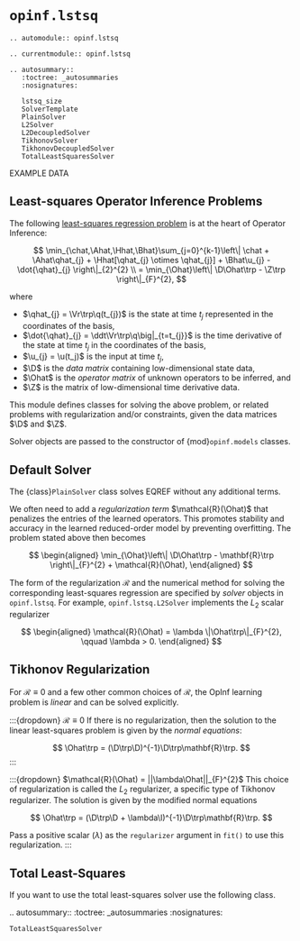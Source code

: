 # `opinf.lstsq`

```{eval-rst}
.. automodule:: opinf.lstsq

.. currentmodule:: opinf.lstsq

.. autosummary::
   :toctree: _autosummaries
   :nosignatures:

   lstsq_size
   SolverTemplate
   PlainSolver
   L2Solver
   L2DecoupledSolver
   TikhonovSolver
   TikhonovDecoupledSolver
   TotalLeastSquaresSolver
```

EXAMPLE DATA

## Least-squares Operator Inference Problems

The following [least-squares regression problem](subsec-opinf-regression) is at the heart of Operator Inference:

$$
\min_{\chat,\Ahat,\Hhat,\Bhat}\sum_{j=0}^{k-1}\left\|
    \chat
    + \Ahat\qhat_{j}
    + \Hhat[\qhat_{j} \otimes \qhat_{j}]
    + \Bhat\u_{j}
    - \dot{\qhat}_{j}
\right\|_{2}^{2}
\\
= \min_{\Ohat}\left\|
    \D\Ohat\trp - \Z\trp
\right\|_{F}^{2},
$$

where

- $\qhat_{j} = \Vr\trp\q(t_{j})$ is the state at time $t_{j}$ represented in the coordinates of the basis,
- $\dot{\qhat}_{j} = \ddt\Vr\trp\q\big|_{t=t_{j}}$ is the time derivative of the state at time $t_{j}$ in the coordinates of the basis,
- $\u_{j} = \u(t_j)$ is the input at time $t_{j}$,
- $\D$ is the *data matrix* containing low-dimensional state data,
- $\Ohat$ is the *operator matrix* of unknown operators to be inferred, and
- $\Z$ is the matrix of low-dimensional time derivative data.

This module defines classes for solving the above problem, or related problems with regularization and/or constraints, given the data matrices $\D$ and $\Z$.

Solver objects are passed to the constructor of {mod}`opinf.models` classes.

## Default Solver

The {class}`PlainSolver` class solves EQREF without any additional terms.

We often need to add a *regularization term* $\mathcal{R}(\Ohat)$ that penalizes the entries of the learned operators.
This promotes stability and accuracy in the learned reduced-order model by preventing overfitting.
The problem stated above then becomes

$$
\begin{aligned}
    \min_{\Ohat}\left\|
        \D\Ohat\trp - \mathbf{R}\trp
    \right\|_{F}^{2} + \mathcal{R}(\Ohat),
\end{aligned}
$$

The form of the regularization $\mathcal{R}$ and the numerical method for solving the corresponding least-squares regression are specified by _solver_ objects in `opinf.lstsq`.
For example, `opinf.lstsq.L2Solver` implements the $L_{2}$ scalar regularizer

$$
\begin{aligned}
    \mathcal{R}(\Ohat)
    = \lambda \|\Ohat\trp\|_{F}^{2},
    \qquad \lambda > 0.
\end{aligned}
$$

## Tikhonov Regularization

For $\mathcal{R}\equiv 0$ and a few other common choices of $\mathcal{R}$, the OpInf learning problem is _linear_ and can be solved explicitly.

:::{dropdown} $\mathcal{R} \equiv 0$
If there is no regularization, then the solution to the linear least-squares problem is given by the _normal equations_:

$$
\Ohat\trp
= (\D\trp\D)^{-1}\D\trp\mathbf{R}\trp.
$$
:::

:::{dropdown} $\mathcal{R}(\Ohat) = ||\lambda\Ohat||_{F}^{2}$
This choice of regularization is called the $L_{2}$ regularizer, a specific type of Tikhonov regularizer.
The solution is given by the modified normal equations

$$
\Ohat\trp
= (\D\trp\D + \lambda\I)^{-1}\D\trp\mathbf{R}\trp.
$$

Pass a positive scalar ($\lambda$) as the `regularizer` argument in `fit()` to use this regularization.
:::

## Total Least-Squares

If you want to use the total least-squares solver use the following class.

.. autosummary::
    :toctree: _autosummaries
    :nosignatures:

    TotalLeastSquaresSolver
